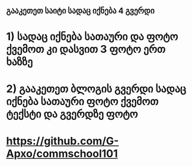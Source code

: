 ## გააკეთეთ საიტი სადაც იქნება 4 გვერდი

# 1) სადაც იქნება სათაური და ფოტო ქვემოთ კი დასვით 3 ფოტო ერთ ხაზზე
# 2) გააკეთეთ ბლოგის გვერდი სადაც იქნება სათაური ფოტო ქვემოთ ტექსტი და გვერდზე ფოტო

# https://github.com/G-Apxo/commschool101